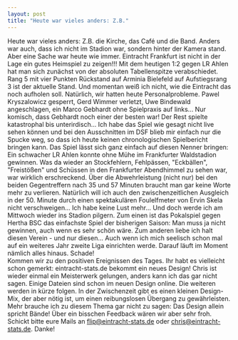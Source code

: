 ```yaml
---
layout: post
title: "Heute war vieles anders: Z.B."
---
```


Heute war vieles anders: Z.B. die Kirche, das Café und die Band. Anders war auch, dass ich nicht im Stadion war, sondern hinter der Kamera stand. Aber eine Sache war heute wie immer. Eintracht Frankfurt ist nicht in der Lage ein gutes Heimspiel zu zeigen!!! Mit dem heutigen 1:2 gegen LR Ahlen hat man sich zunächst von der absoluten Tabellenspitze verabschiedet. Rang 5 mit vier Punkten Rückstand auf Arminia Bielefeld auf Aufstiegsrang 3 ist der aktuelle Stand. Und momentan weiß ich nicht, wie die Eintracht das noch aufholen soll. Natürlich, wir hatten heute Personalprobleme. Pawel Kryszalowicz gesperrt, Gerd Wimmer verletzt, Uwe Bindewald angeschlagen, ein Marco Gebhardt ohne Spielpraxis auf links... Nur komisch, dass Gebhardt noch einer der besten war! Der Rest spielte katastrophal bis unterirdisch... Ich habe das Spiel wie gesagt nicht live sehen können und bei den Ausschnitten im DSF blieb mir einfach nur die Spucke weg, so dass ich heute keinen chronologischen Spielbericht bringen kann. Das Spiel lässt sich ganz einfach auf diesen Nenner bringen: Ein schwacher LR Ahlen konnte ohne Mühe im Frankfurter Waldstadion gewinnen. Was da wieder an Stockfehlern, Fehlpässen, "Eckbällen", "Freistößen" und Schüssen in den Frankfurter Abendhimmel zu sehen war, war wirklich erschreckend. Über die Abwehrleistung (nicht nur) bei den beiden Gegentreffern nach 35 und 57 Minuten braucht man gar keine Worte mehr zu verlieren. Natürlich will ich auch den zwischenzeitlichen Ausgleich in der 50. Minute durch einen spektakulären Foulelfmeter von Ervin Skela nicht verschweigen... Ich habe keine Lust mehr... Und doch werde ich am Mittwoch wieder ins Stadion pilgern. Zum einen ist das Pokalspiel gegen Hertha BSC das einfachste Spiel der bisherigen Saison: Man muss ja nicht gewinnen, auch wenn es sehr schön wäre. Zum anderen liebe ich halt diesen Verein - und nur diesen... Auch wenn ich mich seelisch schon mal auf ein weiteres Jahr zweite Liga einrichten werde. Darauf läuft im Moment nämlich alles hinaus. Schade!  
Kommen wir zu den positiven Ereignissen des Tages. Ihr habt es vielleicht schon gemerkt: eintracht-stats.de bekommt ein neues Design! Chris ist wieder einmal ein Meisterwerk gelungen, anders kann ich das gar nicht sagen. Einige Dateien sind schon im neuen Design online. Die weiteren werden in kürze folgen. In der Zwischenzeit gibt es einen kleinen Design-Mix, der aber nötig ist, um einen reibungslosen Übergang zu gewährleisten. Mehr brauche ich zu diesem Thema gar nicht zu sagen: Das Design allein spricht Bände! Über ein bisschen Feedback wären wir aber sehr froh. Schickt bitte eure Mails an [flip@eintracht-stats.de](mailto:flip@eintracht-stats.de) oder [chris@eintracht-stats.de](mailto:chris@eintracht-stats.de). Danke!
